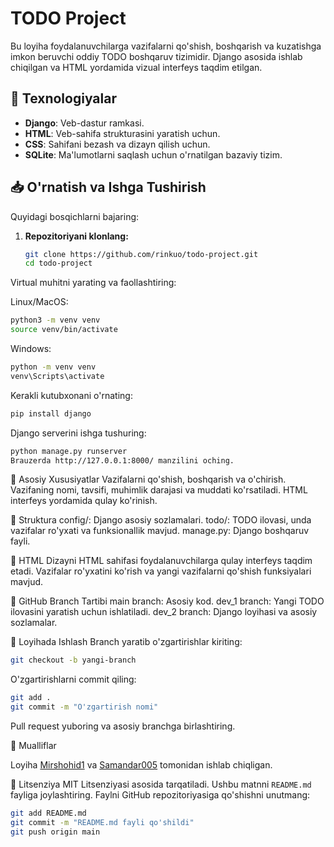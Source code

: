 # TODO Project

Bu loyiha foydalanuvchilarga vazifalarni qo'shish, boshqarish va kuzatishga imkon beruvchi oddiy TODO boshqaruv tizimidir. Django asosida ishlab chiqilgan va HTML yordamida vizual interfeys taqdim etilgan.

## 🚀 Texnologiyalar

- **Django**: Veb-dastur ramkasi.
- **HTML**: Veb-sahifa strukturasini yaratish uchun.
- **CSS**: Sahifani bezash va dizayn qilish uchun.
- **SQLite**: Ma'lumotlarni saqlash uchun o'rnatilgan bazaviy tizim.

## 📥 O'rnatish va Ishga Tushirish

Quyidagi bosqichlarni bajaring:

1. **Repozitoriyani klonlang:**

   ```bash
   git clone https://github.com/rinkuo/todo-project.git
   cd todo-project
Virtual muhitni yarating va faollashtiring:

Linux/MacOS:
```bash
python3 -m venv venv
source venv/bin/activate
```
Windows:
```bash
python -m venv venv
venv\Scripts\activate
```
Kerakli kutubxonani o'rnating:
```bash
pip install django
```
Django serverini ishga tushuring:
```bash
python manage.py runserver
Brauzerda http://127.0.0.1:8000/ manzilini oching.
```

📝 Asosiy Xususiyatlar
Vazifalarni qo'shish, boshqarish va o'chirish.
Vazifaning nomi, tavsifi, muhimlik darajasi va muddati ko'rsatiladi.
HTML interfeys yordamida qulay ko'rinish.

📄 Struktura
config/: Django asosiy sozlamalari.
todo/: TODO ilovasi, unda vazifalar ro'yxati va funksionallik mavjud.
manage.py: Django boshqaruv fayli.

📂 HTML Dizayni
HTML sahifasi foydalanuvchilarga qulay interfeys taqdim etadi. Vazifalar ro'yxatini ko'rish va yangi vazifalarni qo'shish funksiyalari mavjud.

🔄 GitHub Branch Tartibi
main branch: Asosiy kod.
dev_1 branch: Yangi TODO ilovasini yaratish uchun ishlatiladi.
dev_2 branch: Django loyihasi va asosiy sozlamalar.

👥 Loyihada Ishlash
Branch yaratib o'zgartirishlar kiriting:
```bash
git checkout -b yangi-branch
```
O'zgartirishlarni commit qiling:
```bash
git add .
git commit -m "O'zgartirish nomi"
```
Pull request yuboring va asosiy branchga birlashtiring.

📌 Mualliflar

Loyiha <a href="https://github.com/Mirshohid1">Mirshohid1</a> va <a href="https://github.com/Samandar005">Samandar005</a> tomonidan ishlab chiqligan.

📜 Litsenziya
MIT Litsenziyasi asosida tarqatiladi.
Ushbu matnni `README.md` fayliga joylashtiring. Faylni GitHub repozitoriyasiga qo'shishni unutmang: 

```bash
git add README.md
git commit -m "README.md fayli qo'shildi"
git push origin main
```
